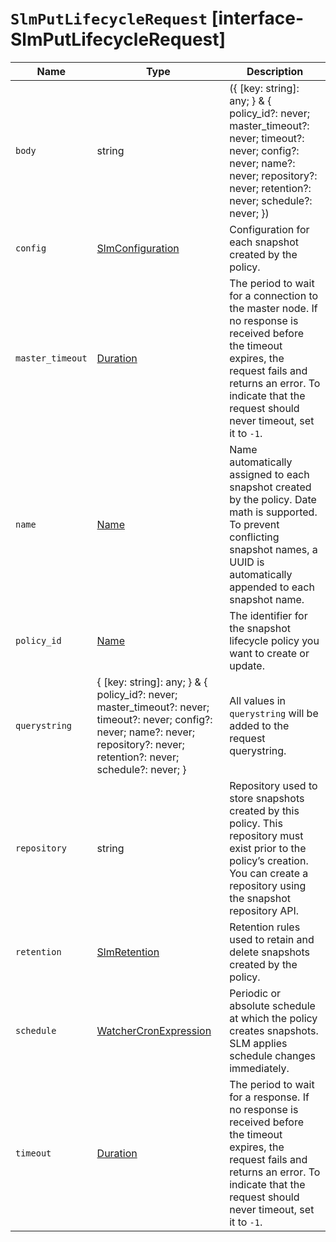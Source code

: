 # `SlmPutLifecycleRequest` [interface-SlmPutLifecycleRequest]

| Name | Type | Description |
| - | - | - |
| `body` | string | ({ [key: string]: any; } & { policy_id?: never; master_timeout?: never; timeout?: never; config?: never; name?: never; repository?: never; retention?: never; schedule?: never; }) | All values in `body` will be added to the request body. |
| `config` | [SlmConfiguration](./SlmConfiguration.md) | Configuration for each snapshot created by the policy. |
| `master_timeout` | [Duration](./Duration.md) | The period to wait for a connection to the master node. If no response is received before the timeout expires, the request fails and returns an error. To indicate that the request should never timeout, set it to `-1`. |
| `name` | [Name](./Name.md) | Name automatically assigned to each snapshot created by the policy. Date math is supported. To prevent conflicting snapshot names, a UUID is automatically appended to each snapshot name. |
| `policy_id` | [Name](./Name.md) | The identifier for the snapshot lifecycle policy you want to create or update. |
| `querystring` | { [key: string]: any; } & { policy_id?: never; master_timeout?: never; timeout?: never; config?: never; name?: never; repository?: never; retention?: never; schedule?: never; } | All values in `querystring` will be added to the request querystring. |
| `repository` | string | Repository used to store snapshots created by this policy. This repository must exist prior to the policy’s creation. You can create a repository using the snapshot repository API. |
| `retention` | [SlmRetention](./SlmRetention.md) | Retention rules used to retain and delete snapshots created by the policy. |
| `schedule` | [WatcherCronExpression](./WatcherCronExpression.md) | Periodic or absolute schedule at which the policy creates snapshots. SLM applies schedule changes immediately. |
| `timeout` | [Duration](./Duration.md) | The period to wait for a response. If no response is received before the timeout expires, the request fails and returns an error. To indicate that the request should never timeout, set it to `-1`. |

